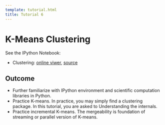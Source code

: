 ```yaml
---
template: tutorial.html
title: Tutorial 6
---
```


# K-Means Clustering

See the IPython Notebook:

   * Clustering:
   [online viwer](http://nbviewer.ipython.org/urls/course.ie.cuhk.edu.hk/~engg4030/tutorial/tutorial6/Clustering.ipynb),
   [source](https://course.ie.cuhk.edu.hk/~engg4030/tutorial/tutorial6/Clustering.ipynb)

## Outcome

   * Further familiarize with IPython environment
   and scientific computation libraries in Python.
   * Practice K-means.
   In practice, you may simply find a clustering package.
   In this tutorial, you are asked to Understanding the internals.
   * Practice incremental K-means.
   The mergeability is foundation of streaming or parallel version of K-means.
